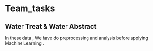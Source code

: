 # Team_tasks

## Water Treat & Water Abstract
In these data , We have do preprocessing and analysis before applying Machine Learning .
